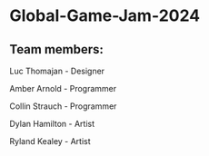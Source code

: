 # Global-Game-Jam-2024

## Team members:

Luc Thomajan - Designer

Amber Arnold - Programmer

Collin Strauch - Programmer

Dylan Hamilton - Artist

Ryland Kealey - Artist

